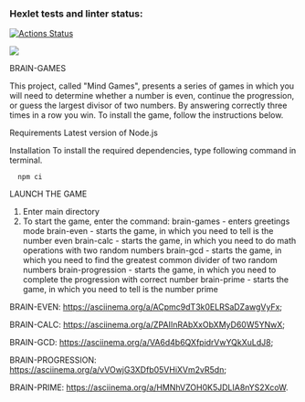 ### Hexlet tests and linter status:
[![Actions Status](https://github.com/Volandgrom80/frontend-project-44/actions/workflows/hexlet-check.yml/badge.svg)](https://github.com/Volandgrom80/frontend-project-44/actions)

<a href="https://codeclimate.com/github/Volandgrom80/frontend-project-44/maintainability"><img src="https://api.codeclimate.com/v1/badges/567549e47b919cd0b60d/maintainability" /></a>

BRAIN-GAMES

This project, called "Mind Games", presents a series of games in which you will need to determine whether a number is even, continue the progression, or guess the largest divisor of two numbers. By answering correctly three times in a row you win. To install the game, follow the instructions below.

Requirements
Latest version of Node.js

Installation
To install the required dependencies, type following command in terminal.

      npm ci


LAUNCH THE GAME
1. Enter main directory
2. To start the game, enter the command:
      brain-games - enters greetings mode
      brain-even - starts the game, in which you need to tell is the number even
      brain-calc - starts the game, in which you need to do math operations with two random numbers
      brain-gcd - starts the game, in which you need to find the greatest common divider of two random numbers
      brain-progression - starts the game, in which you need to complete the progression with correct number
      brain-prime - starts the game, in which you need to tell is the number prime      

BRAIN-EVEN: https://asciinema.org/a/ACpmc9dT3k0ELRSaDZawgVyFx;

BRAIN-CALC: https://asciinema.org/a/ZPAIInRAbXxObXMyD60W5YNwX;

BRAIN-GCD:  https://asciinema.org/a/VA6d4b6QXfpidrVwYQkXuLdJ8;

BRAIN-PROGRESSION:  https://asciinema.org/a/vVOwjG3XDfb05VHiXVm2vR5dn;

BRAIN-PRIME:  https://asciinema.org/a/HMNhVZOH0K5JDLIA8nYS2XcoW.
